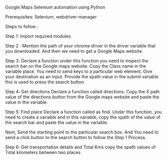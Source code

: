 Google Maps Selenium automation using Python

Prerequisites: Selenium, webdriver-manager

Steps to follow : 

Step 1: Import required modules 

Step 2 :  Mention the path of your chrome driver in the driver variable that you downloaded. And then we need to get a Google Maps website.

Step 3: Declare a function under this function you need to inspect the search bar on the Google maps website. 
        Copy the Class name in the variable place. You need to send keys to a particular web element.
        Give your destination as an input.
        Provide the xpath value in the submit variable this is used to press the search button 

Step 4: Get directions
            Declare a function called directions. 
            Copy the X path value of the directions button from the Google maps website and paste the value in the variable.
           
Step 5: Find place
        Declare a function called as find. 
        Under this function, you need to create a variable and in this variable, copy the xpath of the value of the search bar and paste the value in the variable.

Next, Send the starting point to the particular search box. And You need to send a click button to the search button to follow the Step 1 Process.   

Step 6: Get transportation details and Total Kms
        copy the xpath values of Total kilometers between two places

